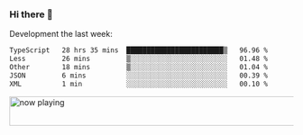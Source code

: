 ### Hi there 👋

Development the last week:
<!--START_SECTION:waka-->

```txt
TypeScript   28 hrs 35 mins  ████████████████████████▒   96.96 %
Less         26 mins         ▒░░░░░░░░░░░░░░░░░░░░░░░░   01.48 %
Other        18 mins         ▒░░░░░░░░░░░░░░░░░░░░░░░░   01.04 %
JSON         6 mins          ░░░░░░░░░░░░░░░░░░░░░░░░░   00.39 %
XML          1 min           ░░░░░░░░░░░░░░░░░░░░░░░░░   00.10 %
```

<!--END_SECTION:waka-->

<!--
**JASONPANGGO/jasonpanggo** is a ✨ _special_ ✨ repository because its `README.md` (this file) appears on your GitHub profile.

Here are some ideas to get you started:

- 🔭 I’m currently working on ...
- 🌱 I’m currently learning ...
- 👯 I’m looking to collaborate on ...
- 🤔 I’m looking for help with ...
- 💬 Ask me about ...
- 📫 How to reach me: ...
- 😄 Pronouns: ...
- ⚡ Fun fact: ...
-->

<a href="https://volt.fm/user/q8yd9e79csfr57rt" target="_blank"><img src="https://spotify-badge-egoist.vercel.app/api/now-playing" width="540" height="52" alt="now playing"></a>
